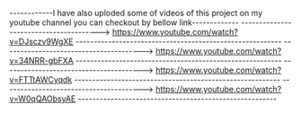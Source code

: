 
 ------------I have also uploded some of videos of this project on my youtube channel you can checkout by bellow link-------------
 ---------------------------------------> https://www.youtube.com/watch?v=DJsczv9WgXE ---------------------------------------------------------
 ---------------------------------------> https://www.youtube.com/watch?v=34NRR-gbFXA ---------------------------------------------------------
 ---------------------------------------> https://www.youtube.com/watch?v=FTTtAWCyqdk ---------------------------------------------------------
 ---------------------------------------> https://www.youtube.com/watch?v=W0qQAObsyAE -------------------------------------------------------
